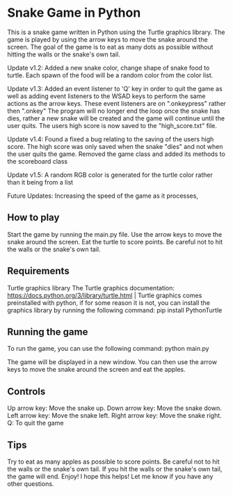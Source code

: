 # Snake Game in Python

This is a snake game written in Python using the Turtle graphics library. The game is played by using the arrow keys to move the snake around the screen. The goal of the game is to eat as many dots as possible without hitting the walls or the snake's own tail.

Update v1.2: Added a new snake color, change shape of snake food to turtle. Each spawn of the food will be a random color from the color list.

Update v1.3: Added an event listener to 'Q' key in order to quit the game as well as adding event listeners to the WSAD keys to perform the same actions as the arrow keys. These event listeners are on ".onkeypress" rather then ".onkey" The program will no longer end the loop once the snake has dies, rather a new snake will be created and the game will continue until the user quits. The users high score is now saved to the "high_score.txt" file.

Update v1.4: Found a fixed a bug relating to the saving of the users high score. The high score was only saved when the snake "dies" and not when the user quits the game. Removed the game class and added its methods to the scoreboard class

Update v1.5: A random RGB color is generated for the turtle color rather than it being from a list

Future Updates: Increasing the speed of the game as it processes,

## How to play

Start the game by running the main.py file.
Use the arrow keys to move the snake around the screen.
Eat the turtle to score points.
Be careful not to hit the walls or the snake's own tail.

## Requirements

Turtle graphics library
The Turtle graphics documentation: https://docs.python.org/3/library/turtle.html | Turtle graphics comes preinstalled with python, if for some reason it is not, you can install the graphics library by running the following command: pip install PythonTurtle

## Running the game

To run the game, you can use the following command: python main.py

The game will be displayed in a new window. You can then use the arrow keys to move the snake around the screen and eat the apples.

## Controls

Up arrow key: Move the snake up.
Down arrow key: Move the snake down.
Left arrow key: Move the snake left.
Right arrow key: Move the snake right.
Q: To quit the game

## Tips

Try to eat as many apples as possible to score points.
Be careful not to hit the walls or the snake's own tail.
If you hit the walls or the snake's own tail, the game will end.
Enjoy!
I hope this helps! Let me know if you have any other questions.
